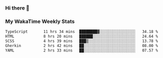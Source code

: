 ### Hi there 👋

<!--
**royschrauwen/royschrauwen** is a ✨ _special_ ✨ repository because its `README.md` (this file) appears on your GitHub profile.

Here are some ideas to get you started:

- 🔭 I’m currently working on ...
- 🌱 I’m currently learning ...
- 👯 I’m looking to collaborate on ...
- 🤔 I’m looking for help with ...
- 💬 Ask me about ...
- 📫 How to reach me: ...
- 😄 Pronouns: ...
- ⚡ Fun fact: ...
-->


### My WakaTime Weekly Stats
<!--START_SECTION:waka-->

```txt
TypeScript       11 hrs 34 mins  ████████▓░░░░░░░░░░░░░░░░   34.18 %
HTML             8 hrs 20 mins   ██████░░░░░░░░░░░░░░░░░░░   24.64 %
SCSS             4 hrs 39 mins   ███▒░░░░░░░░░░░░░░░░░░░░░   13.78 %
Gherkin          2 hrs 42 mins   ██░░░░░░░░░░░░░░░░░░░░░░░   08.00 %
YAML             2 hrs 33 mins   ██░░░░░░░░░░░░░░░░░░░░░░░   07.57 %
```

<!--END_SECTION:waka-->
